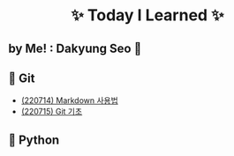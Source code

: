 # <center>:sparkles: Today I Learned :sparkles:</center>
by Me! : Dakyung Seo :vulcan_salute:
----
## :black_heart: Git
* [(220714) Markdown 사용법](https://github.com/seoda0000/TIL/blob/master/Git/Markdown.md)
* [(220715) Git 기초](https://github.com/seoda0000/TIL/blob/master/Git/Git1.md)


## :blue_heart: Python
